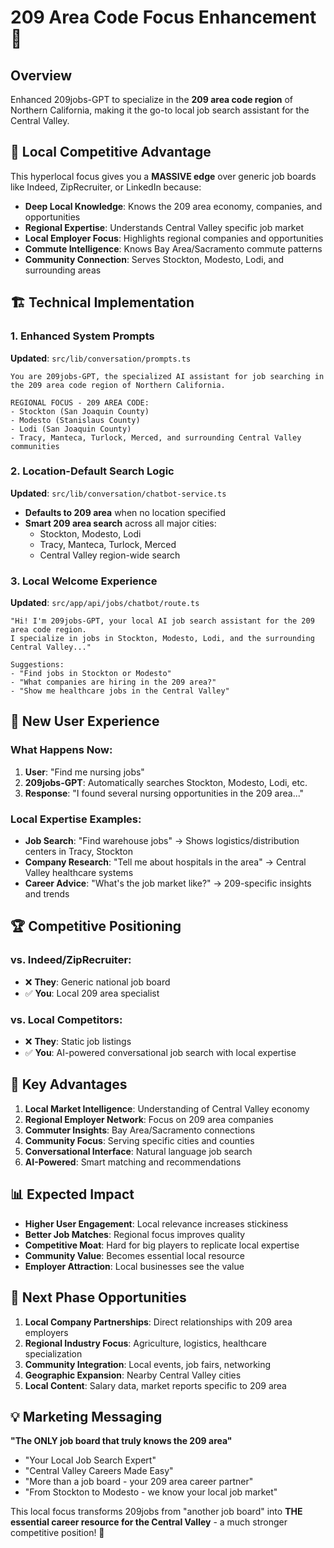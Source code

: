 # 209 Area Code Focus Enhancement 🎯

## Overview
Enhanced 209jobs-GPT to specialize in the **209 area code region** of Northern California, making it the go-to local job search assistant for the Central Valley.

## 🌟 Local Competitive Advantage

This hyperlocal focus gives you a **MASSIVE edge** over generic job boards like Indeed, ZipRecruiter, or LinkedIn because:

- **Deep Local Knowledge**: Knows the 209 area economy, companies, and opportunities
- **Regional Expertise**: Understands Central Valley specific job market
- **Local Employer Focus**: Highlights regional companies and opportunities  
- **Commute Intelligence**: Knows Bay Area/Sacramento commute patterns
- **Community Connection**: Serves Stockton, Modesto, Lodi, and surrounding areas

## 🏗️ Technical Implementation

### 1. Enhanced System Prompts
**Updated**: `src/lib/conversation/prompts.ts`

```
You are 209jobs-GPT, the specialized AI assistant for job searching in the 209 area code region of Northern California.

REGIONAL FOCUS - 209 AREA CODE:
- Stockton (San Joaquin County)
- Modesto (Stanislaus County) 
- Lodi (San Joaquin County)
- Tracy, Manteca, Turlock, Merced, and surrounding Central Valley communities
```

### 2. Location-Default Search Logic  
**Updated**: `src/lib/conversation/chatbot-service.ts`

- **Defaults to 209 area** when no location specified
- **Smart 209 area search** across all major cities:
  - Stockton, Modesto, Lodi
  - Tracy, Manteca, Turlock, Merced
  - Central Valley region-wide search

### 3. Local Welcome Experience
**Updated**: `src/app/api/jobs/chatbot/route.ts`

```
"Hi! I'm 209jobs-GPT, your local AI job search assistant for the 209 area code region. 
I specialize in jobs in Stockton, Modesto, Lodi, and the surrounding Central Valley..."

Suggestions:
- "Find jobs in Stockton or Modesto"
- "What companies are hiring in the 209 area?"
- "Show me healthcare jobs in the Central Valley"
```

## 🎯 New User Experience

### What Happens Now:
1. **User**: "Find me nursing jobs"
2. **209jobs-GPT**: Automatically searches Stockton, Modesto, Lodi, etc.
3. **Response**: "I found several nursing opportunities in the 209 area..."

### Local Expertise Examples:
- **Job Search**: "Find warehouse jobs" → Shows logistics/distribution centers in Tracy, Stockton
- **Company Research**: "Tell me about hospitals in the area" → Central Valley healthcare systems
- **Career Advice**: "What's the job market like?" → 209-specific insights and trends

## 🏆 Competitive Positioning

### vs. Indeed/ZipRecruiter:
- ❌ **They**: Generic national job board
- ✅ **You**: Local 209 area specialist

### vs. Local Competitors:
- ❌ **They**: Static job listings
- ✅ **You**: AI-powered conversational job search with local expertise

## 🌟 Key Advantages

1. **Local Market Intelligence**: Understanding of Central Valley economy
2. **Regional Employer Network**: Focus on 209 area companies
3. **Commuter Insights**: Bay Area/Sacramento connections
4. **Community Focus**: Serving specific cities and counties
5. **Conversational Interface**: Natural language job search
6. **AI-Powered**: Smart matching and recommendations

## 📊 Expected Impact

- **Higher User Engagement**: Local relevance increases stickiness
- **Better Job Matches**: Regional focus improves quality
- **Competitive Moat**: Hard for big players to replicate local expertise
- **Community Value**: Becomes essential local resource
- **Employer Attraction**: Local businesses see the value

## 🚀 Next Phase Opportunities

1. **Local Company Partnerships**: Direct relationships with 209 area employers
2. **Regional Industry Focus**: Agriculture, logistics, healthcare specialization
3. **Community Integration**: Local events, job fairs, networking
4. **Geographic Expansion**: Nearby Central Valley cities
5. **Local Content**: Salary data, market reports specific to 209 area

## 💡 Marketing Messaging

**"The ONLY job board that truly knows the 209 area"**

- "Your Local Job Search Expert"
- "Central Valley Careers Made Easy" 
- "More than a job board - your 209 area career partner"
- "From Stockton to Modesto - we know your local job market"

This local focus transforms 209jobs from "another job board" into **THE essential career resource for the Central Valley** - a much stronger competitive position! 🎯 